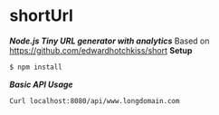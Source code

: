 
shortUrl
=====

***Node.js Tiny URL generator with analytics***
Based on https://github.com/edwardhotchkiss/short
**Setup**

```bash
$ npm install
```
***Basic API Usage***

```bash
Curl localhost:8080/api/www.longdomain.com
```

